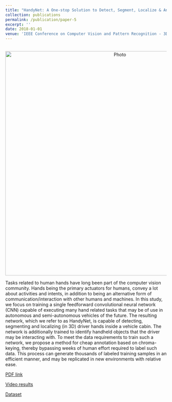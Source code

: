 ```yaml
---
title: "HandyNet: A One-stop Solution to Detect, Segment, Localize & Analyze Driver Hands"
collection: publications
permalink: /publication/paper-5
excerpt: ''
date: 2018-01-01
venue: 'IEEE Conference on Computer Vision and Pattern Recognition - 3D HUMANS Workshop'
---
```

<p align="center">
  <img src="https://arangesh.github.io/images/paper-5-im.png?raw=true" alt="Photo" style="width: 700px;"/> 
</p>

Tasks related to human hands have long been part of the
computer vision community. Hands being the primary actuators
for humans, convey a lot about activities and intents,
in addition to being an alternative form of communication/interaction
with other humans and machines. In
this study, we focus on training a single feedforward convolutional
neural network (CNN) capable of executing many
hand related tasks that may be of use in autonomous and
semi-autonomous vehicles of the future. The resulting network,
which we refer to as HandyNet, is capable of detecting,
segmenting and localizing (in 3D) driver hands inside
a vehicle cabin. The network is additionally trained
to identify handheld objects that the driver may be interacting
with. To meet the data requirements to train such a
network, we propose a method for cheap annotation based
on chroma-keying, thereby bypassing weeks of human effort
required to label such data. This process can generate
thousands of labeled training samples in an efficient manner,
and may be replicated in new environments with relative
ease.

[PDF link](http://cvrr.ucsd.edu/publications/2018/handynet.pdf)

[Video results](https://www.youtube.com/watch?v=4dxSdFbnTFM&list=PLUebh5NWCQUah_cBzcRlZvoSMa-7GC3FL)

[Dataset](https://drive.google.com/file/d/1wV8gmTgap24MTFxCqno4_TLiB-3YPcc-/view?usp=sharing)
